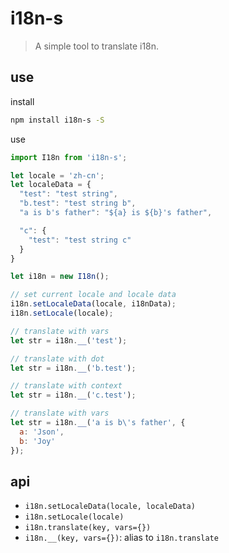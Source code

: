 # i18n-s

> A simple tool to translate i18n.

## use

install
```sh
npm install i18n-s -S
```

use
```js
import I18n from 'i18n-s';

let locale = 'zh-cn';
let localeData = {
  "test": "test string",
  "b.test": "test string b",
  "a is b's father": "${a} is ${b}'s father",

  "c": {
    "test": "test string c"
  }
}

let i18n = new I18n();

// set current locale and locale data
i18n.setLocaleData(locale, i18nData);
i18n.setLocale(locale);

// translate with vars
let str = i18n.__('test');

// translate with dot
let str = i18n.__('b.test');

// translate with context
let str = i18n.__('c.test');

// translate with vars
let str = i18n.__('a is b\'s father', {
  a: 'Json',
  b: 'Joy'
});

```

## api

- `i18n.setLocaleData(locale, localeData)`
- `i18n.setLocale(locale)`
- `i18n.translate(key, vars={})`
- `i18n.__(key, vars={})`: alias to `i18n.translate`
